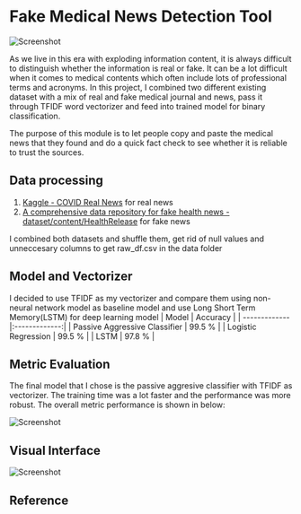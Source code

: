 # Fake Medical News Detection Tool
![Screenshot](https://github.com/changyuhsin1999/Fake_Medical_News_Detection_Tool/blob/main/image/Vitamin-D-in-moderation-protects-against-respiratory-infections-Meta-analysis.jpeg)

As we live in this era with exploding information content, it is always difficult to distinguish whether the information is real or fake. It can be a lot difficult when it comes to medical contents which often include lots of professional terms and acronyms. In this project, I combined two different existing dataset with a mix of real and fake medical journal and news, pass it through TFIDF word vectorizer and feed into trained model for binary classification.

The purpose of this module is to let people copy and paste the medical news that they found and do a quick fact check to see whether it is reliable to trust the sources.

## Data processing
1. [Kaggle - COVID Real News](https://www.kaggle.com/datasets/arashnic/covid19-fake-news?select=NewsRealCOVID-19_7.csv) for real news
2. [A comprehensive data repository for fake health news - dataset/content/HealthRelease](https://github.com/EnyanDai/FakeHealth/tree/master/dataset/content/HealthRelease) for fake news


I combined both datasets and shuffle them, get rid of null values and unneccesary columns to get raw_df.csv in the data folder

## Model and Vectorizer
I decided to use TFIDF as my vectorizer and compare them using non-neural network model as baseline model and use Long Short Term Memory(LSTM) for deep learning model
| Model         | Accuracy      |
| ------------- |:-------------:|
| Passive Aggressive Classifier      | 99.5 %        |
| Logistic Regression         | 99.5 %        |
| LSTM       | 97.8 %        |



## Metric Evaluation
The final model that I chose is the passive aggresive classifier with TFIDF as vectorizer. The training time was a lot faster and the performance was more robust. The overall metric performance is shown in below:

![Screenshot](https://github.com/changyuhsin1999/Fake_Medical_News_Detection_Tool/blob/main/image/Screen%20Shot%202023-07-16%20at%2012.23.04%20PM.png)

## Visual Interface
![Screenshot](https://github.com/changyuhsin1999/Fake_Medical_News_Detection_Tool/blob/main/image/Screen%20Shot%202023-07-20%20at%202.25.39%20PM.png)

## Reference
